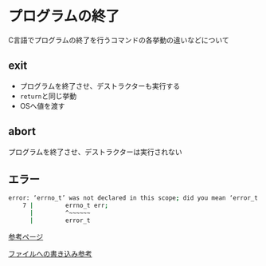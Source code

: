 # プログラムの終了

C言語でプログラムの終了を行うコマンドの各挙動の違いなどについて

## exit

- プログラムを終了させ、デストラクターも実行する
- `return`と同じ挙動
- OSへ値を渡す

## abort

プログラムを終了させ、デストラクターは実行されない

## エラー

```bash
error: ‘errno_t’ was not declared in this scope; did you mean ‘error_t’?
    7 |         errno_t err;
      |         ^~~~~~~
      |         error_t
```

[参考ページ](https://stackoverflow.com/questions/33488793/g-errno-t-and-fopen-s-error-in-debian-8-1-jessie)

[ファイルへの書き込み参考](https://qiita.com/jiyu58546526/items/35a3341b7008b2b73e42)
